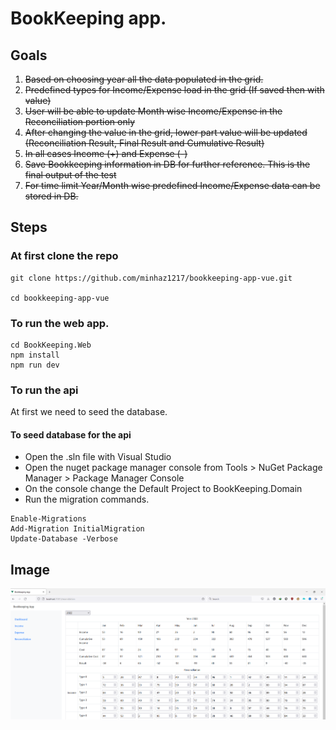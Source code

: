 # BookKeeping app.
## Goals
1. ~~Based on choosing year all the data populated in the grid.~~
2. ~~Predefined types for Income/Expense load in the grid (If saved then with value)~~
3. ~~User will be able to update Month wise Income/Expense in the Reconciliation portion only~~
4. ~~After changing the value in the grid, lower part value will be updated (Reconciliation Result, Final Result and Cumulative Result)~~
5. ~~In all cases Income (+) and Expense (-)~~
6. ~~Save Bookkeeping information in DB for further reference. This is the final output of the test~~
7. ~~For time limit Year/Month wise predefined Income/Expense data can be stored in DB.~~

## Steps

### At first clone the repo 
```
git clone https://github.com/minhaz1217/bookkeeping-app-vue.git

cd bookkeeping-app-vue
```

### To run the web app.
```
cd BookKeeping.Web
npm install
npm run dev
```

### To run the api
At first we need to seed the database.

#### To seed database for the api
* Open the .sln file with Visual Studio
* Open the nuget package manager console from Tools > NuGet Package Manager > Package Manager Console
* On the console change the Default Project to BookKeeping.Domain
* Run the migration commands.
```
Enable-Migrations
Add-Migration InitialMigration
Update-Database -Verbose
```

## Image
![Basic UI](https://raw.githubusercontent.com/minhaz1217/bookkeeping-app-vue/master/images/01_screenshot.png)